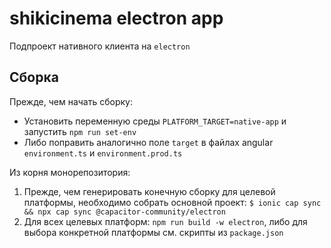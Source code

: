 # shikicinema electron app

Подпроект нативного клиента на `electron`

## Сборка

Прежде, чем начать сборку:

- Установить переменную среды `PLATFORM_TARGET=native-app` и запустить `npm run set-env`
- Либо поправить аналогично поле `target` в файлах angular `environment.ts` и `environment.prod.ts`

Из корня монорепозитория:

1. Прежде, чем генерировать конечную сборку для целевой платформы, необходимо собрать основной проект:
`$ ionic cap sync && npx cap sync @capacitor-community/electron`
2. Для всех целевых платформ: `npm run build -w electron`, либо для выбора конкретной платформы см. скрипты из `package.json`
